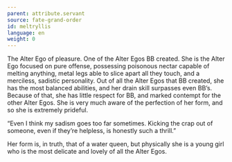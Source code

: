 ```yaml
---
parent: attribute.servant
source: fate-grand-order
id: meltryllis
language: en
weight: 0
---
```


The Alter Ego of pleasure.
One of the Alter Egos BB created.
She is the Alter Ego focused on pure offense, possessing poisonous nectar capable of melting anything, metal legs able to slice apart all they touch, and a merciless, sadistic personality.
Out of all the Alter Egos that BB created, she has the most balanced abilities, and her drain skill surpasses even BB’s. Because of that, she has little respect for BB, and marked contempt for the other Alter Egos. She is very much aware of the perfection of her form, and so she is extremely prideful.

“Even I think my sadism goes too far sometimes. Kicking the crap out of someone, even if they’re helpless, is honestly such a thrill.”

Her form is, in truth, that of a water queen, but physically she is a young girl who is the most delicate and lovely of all the Alter Egos.
